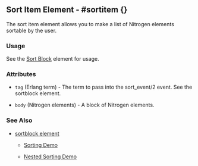 
 
## Sort Item Element - #sortitem {}

  The sort item element allows you to make a list of Nitrogen elements sortable by the user.

### Usage

   See the [Sort Block](sortblock.md) element for usage.

### Attributes

   * `tag` (Erlang term) - The term to pass into the sort_event/2 event. See the sortblock element.

   * `body` (Nitrogen elements) - A block of Nitrogen elements.

### See Also

 *  [sortblock element](./sortblock.html)

	*  [Sorting Demo](http://nitrogenproject.com/demos/sorting1)

	*  [Nested Sorting Demo](http://nitrogenproject.com/demos/sorting2)

 

